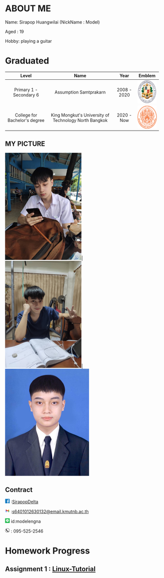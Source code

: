 # ABOUT ME
Name: Sirapop Huangwilai (NickName : Model)

Aged : 19

Hobby: playing a guitar 

# Graduated

| Level | Name | Year | Emblem |
| :----: | :----: | :----: | :----: |
| Primary 1 - Secondary 6 | Assumption Samtprakarn | 2008 - 2020 | <img src="/photo/Me/Logo_ACSP.png" alt="Cute_boy" width="75" height="75"/> |
| College for Bachelor's degree | King Mongkut's University of Technology North Bangkok | 2020 - Now | <img src="/photo/Me/Seal_of_KMUTNB.svg.png" alt="Cute_boy" width="75" height="75"/> |

## MY PICTURE

<img src="89A5B02F-567A-47B1-BF45-5FD1DC1D20C3.jpeg" alt="Cute_boy" width="250" height="350"/>|<img src="/photo/Me/IMG_4362.JPG" alt="V_boy" width="250" height="350"/>|<img src="/photo/Me/IMG_4433.JPG" alt="kittyboy" width="275" height="350"/>

## Contract

<img src="A117DF32-30E0-415A-84CF-3349E05971E1.png" alt="A117DF32-30E0-415A-84CF-3349E05971E1" width="15" height="15"/> :[SirapopDelta](https://web.facebook.com/profile.php?id=100017003479477)

<img src="4704F764-39A7-46D6-A54A-572255CAF976.png" alt="4704F764-39A7-46D6-A54A-572255CAF976" width="15" height="15"/> :[s6401012630132@email.kmutnb.ac.th](mailto:s6401012630132@email.kmutnb.ac.th)

<img src="AFCC47CB-ECF9-4EB5-B102-F4ABBCA49017.png" alt="line" width="15" height="15"/> id:modelengna

<img src="F2C6F2CF-1D32-4B7C-8A96-694B54DA9E94.png" alt="Tel" width="15" height="15"/> : 095-525-2546

# Homework Progress

## Assignment 1 : [Linux-Tutorial](https://sirapopmodel.github.io/linux_tutorial.html)
